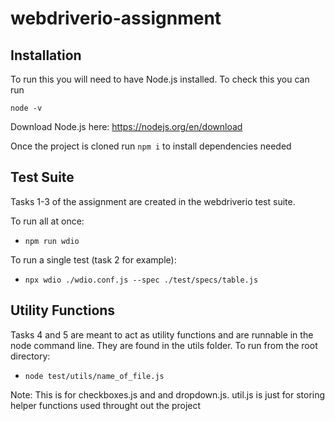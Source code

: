 # webdriverio-assignment

## Installation

To run this you will need to have Node.js installed. To check this you can run 

`node -v`

Download Node.js here: 
https://nodejs.org/en/download

Once the project is cloned run `npm i` to install dependencies needed

## Test Suite
Tasks 1-3 of the assignment are created in the webdriverio test suite.

To run all at once:

- `npm run wdio`

To run a single test (task 2 for example):

- `npx wdio ./wdio.conf.js --spec ./test/specs/table.js`

## Utility Functions

Tasks 4 and 5 are meant to act as utility functions and are runnable in the node command line. They are found in the utils folder. To run from the root directory:

- `node test/utils/name_of_file.js`

Note: This is for checkboxes.js and and dropdown.js. util.js is just for storing helper functions used throught out the project